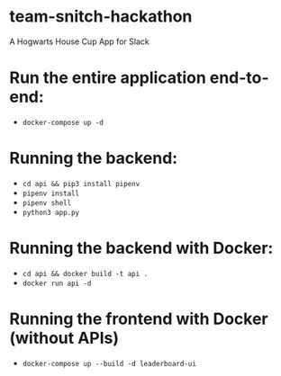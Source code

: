 # team-snitch-hackathon
A Hogwarts House Cup App for Slack

# Run the entire application end-to-end:
- `docker-compose up -d`

# Running the backend:
- `cd api && pip3 install pipenv`
- `pipenv install`
- `pipenv shell`
- `python3 app.py`

# Running the backend with Docker:
- `cd api && docker build -t api .`
- `docker run api -d`

# Running the frontend with Docker (without APIs)
- `docker-compose up --build -d leaderboard-ui`
